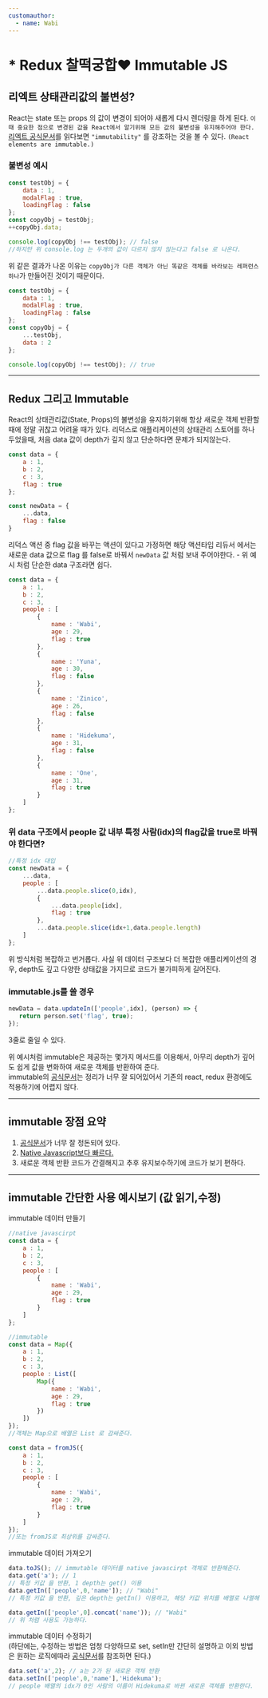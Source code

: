 ```yaml
---
customauthor:
  - name: Wabi
---
```

# * Redux 찰떡궁합:heart: Immutable JS
<Author/>

## 리엑트 상태관리값의 불변성?

React는 state 또는 props 의 값이 변경이 되어야 새롭게 다시 렌더링을 하게 된다. `이때 중요한 점으로 변경된 값을 React에서 알기위해 모든 값의 불변성을 유지해주어야 한다.`\
[리엑트 공식문서](https://reactjs.org/docs/rendering-elements.html#updating-the-rendered-element)를 읽다보면 `"immutability"` 를 강조하는 것을 볼 수 있다. `(React elements are immutable.)`

### 불변성 예시

```js
const testObj = {
    data : 1,
    modalFlag : true,
    loadingFlag : false
};
const copyObj = testObj;
++copyObj.data;

console.log(copyObj !== testObj); // false
//하지만 위 console.log 는 두개의 값이 다르지 않지 않는다고 false 로 나온다.
```

위 같은 결과가 나온 이유는 `copyObj가 다른 객체가 아닌 똑같은 객체를 바라보는 레퍼런스 하나`가 만들어진 것이기 때문이다.

```js
const testObj = {
    data : 1,
    modalFlag : true,
    loadingFlag : false
};
const copyObj = {
    ...testObj,
    data : 2
};

console.log(copyObj !== testObj); // true
```
---
## Redux 그리고 Immutable

React의 상태관리값(State, Props)의 불변성을 유지하기위해 항상 새로운 객체 반환할 때에 정말 귀찮고 어려울 때가 있다. 리덕스로 애플리케이션의 상태관리 스토어를 하나 두었을때, 처음 data 값이 depth가 깊지 않고 단순하다면 문제가 되지않는다.

```js
const data = {
    a : 1,
    b : 2,
    c : 3,
    flag : true
};

const newData = {
    ...data,
    flag : false
}
```

리덕스 액션 중 flag 값을 바꾸는 액션이 있다고 가정하면 해당 액션타입 리듀서 에서는 새로운 data 값으로 flag 를 false로 바꿔서 `newData` 값 처럼 보내 주어야한다. - 위 예시 처럼 단순한 data 구조라면 쉽다.

```js
const data = {
    a : 1,
    b : 2,
    c : 3,
    people : [
        {
            name : 'Wabi',
            age : 29,
            flag : true
        },
        {
            name : 'Yuna',
            age : 30,
            flag : false
        },
        {
            name : 'Zinico',
            age : 26,
            flag : false
        },
        {
            name : 'Hidekuma',
            age : 31,
            flag : false
        },
        {
            name : 'One',
            age : 31,
            flag : true
        }
    ]
};
```

### 위 data 구조에서 people 값 내부 특정 사람(idx)의 flag값을 true로 바꿔야 한다면?

```js
//특정 idx 대입
const newData = {
    ...data,
    people : [
        ...data.people.slice(0,idx),
        {
            ...data.people[idx],
            flag : true
        },
        ...data.people.slice(idx+1,data.people.length)
    ]
};
```

위 방식처럼 복잡하고 번거롭다. 사실 위 데이터 구조보다 더 복잡한 애플리케이션의 경우, depth도 깊고 다양한 상태값을 가지므로 코드가 불가피하게 길어진다.

### immutable.js를 쓸 경우

```js
newData = data.updateIn(['people',idx], (person) => {
   return person.set('flag', true); 
});
```

3줄로 줄일 수 있다.

위 예시처럼 immutable은 제공하는 몇가지 메서드를 이용해서, 아무리 depth가 깊어도 쉽게 값을 변화하여 새로운 객체를 반환하여 준다.\
immutable의 [공식문서](https://immutable-js.github.io/immutable-js/docs/#/)는 정리가 너무 잘 되어있어서 기존의 react, redux 환경에도 적용하기에 어렵지 않다.

---

## immutable 장점 요약

1. [공식문서](https://immutable-js.github.io/immutable-js/docs/#/)가 너무 잘 정돈되어 있다.
2. [Native Javascript보다 빠르다.](http://blog.klipse.tech/javascript/2016/06/23/immutable-perf.html)
3. 새로운 객체 반환 코드가 간결해지고 추후 유지보수하기에 코드가 보기 편하다.

---

## immutable 간단한 사용 예시보기 (값 읽기,수정)

immutable 데이터 만들기

```js
//native javascirpt
const data = {
    a : 1,
    b : 2,
    c : 3,
    people : [
        {
            name : 'Wabi',
            age : 29,
            flag : true
        }
    ]
};

//immutable
const data = Map({
    a : 1,
    b : 2,
    c : 3,
    people : List([
        Map({
            name : 'Wabi',
            age : 29,
            flag : true
        })
    ])
});
//객체는 Map으로 배열은 List 로 감싸준다.

const data = fromJS({
    a : 1,
    b : 2,
    c : 3,
    people : [
        {
            name : 'Wabi',
            age : 29,
            flag : true
        }
    ]
});
//또는 fromJS로 최상위를 감싸준다.
```

immutable 데이터 가져오기

```js
data.toJS(); // immutable 데이터를 native javascirpt 객체로 반환해준다.
data.get('a'); // 1
// 특정 키값 을 반환, 1 depth는 get() 이용
data.getIn(['people',0,'name']); // "Wabi"
// 특정 키값 을 반환, 깊은 depth는 getIn() 이용하고, 해당 키값 위치를 배열로 나열해서 찾으면 된다.

data.getIn(['people',0].concat('name')); // "Wabi"
// 위 처럼 사용도 가능하다.
```

immutable 데이터 수정하기\
(하단에는, 수정하는 방법은 엄청 다양하므로 set, setIn만 간단히 설명하고 이외 방법은 원하는 로직에따라 [공식문서](https://immutable-js.github.io/immutable-js/docs/#/)를 참조하면 된다.)

```js
data.set('a',2); // a는 2가 된 새로운 객체 반환
data.setIn(['people',0,'name'],'Hidekuma');
// people 배열의 idx가 0인 사람의 이름이 Hidekuma로 바뀐 새로운 객체를 반환한다.
```


